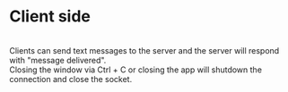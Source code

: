 <h1>Client side</h1><br/>
Clients can send text messages to the server and the server will respond with "message delivered".<br>
Closing the window via Ctrl + C or closing the app will shutdown the connection and close the socket.
